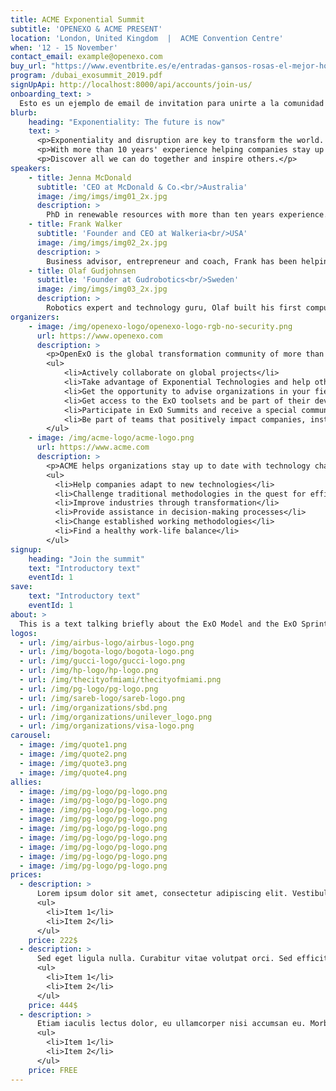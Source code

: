 ```yaml
---
title: ACME Exponential Summit
subtitle: 'OPENEXO & ACME PRESENT'
location: 'London, United Kingdom  |  ACME Convention Centre'
when: '12 - 15 November'
contact_email: example@openexo.com
buy_url: "https://www.eventbrite.es/e/entradas-gansos-rosas-el-mejor-homenaje-a-guns-and-roses-en-almeria-66299863677?aff=ehomecard"
program: /dubai_exosummit_2019.pdf
signUpApi: http://localhost:8000/api/accounts/join-us/
onboarding_text: >
  Esto es un ejemplo de email de invitation para unirte a la comunidad desde el ExO Summit.
blurb:
    heading: "Exponentiality: The future is now"
    text: >
      <p>Exponentiality and disruption are key to transform the world. ExO Summits are immersive events where world leaders, executives, entrepreneurs and game changers get together to share their transformative experiences and exchange ideas to transform the world.</p>
      <p>With more than 10 years' experience helping companies stay up to date with technology, ACME teams up with ExOSummits in this event for all those who live the present and look at the future.</p>
      <p>Discover all we can do together and inspire others.</p>
speakers:
    - title: Jenna McDonald
      subtitle: 'CEO at McDonald & Co.<br/>Australia'
      image: /img/imgs/img01_2x.jpg
      description: >
        PhD in renewable resources with more than ten years experience. After working for several multinational companies, she set up her own organization to help cities become greener spaces.
    - title: Frank Walker
      subtitle: 'Founder and CEO at Walkeria<br/>USA'
      image: /img/imgs/img02_2x.jpg
      description: >
        Business advisor, entrepreneur and coach, Frank has been helping companies find their disruption model for more than 8 years.
    - title: Olaf Gudjohnsen
      subtitle: 'Founder at Gudrobotics<br/>Sweden'
      image: /img/imgs/img03_2x.jpg
      description: >
        Robotics expert and technology guru, Olaf built his first computer when he was 6. He helps companies achieve exponentiality through strategic technology thinking.
organizers:
    - image: /img/openexo-logo/openexo-logo-rgb-no-security.png
      url: https://www.openexo.com
      description: >
        <p>OpenExO is the global transformation community of more than 1,500 coaches, investors, consultants and innovation specialists helping organizations, institutions and people unlock abundance to change the world. Become part of the community to:</p>
        <ul>
            <li>Actively collaborate on global projects</li>
            <li>Take advantage of Exponential Technologies and help others to do so</li>
            <li>Get the opportunity to advise organizations in your field of expertise</li>
            <li>Get access to the ExO toolsets and be part of their development</li>
            <li>Participate in ExO Summits and receive a special community discount</li>
            <li>Be part of teams that positively impact companies, institutions and countries</li>
        </ul>
    - image: /img/acme-logo/acme-logo.png
      url: https://www.acme.com
      description: >
        <p>ACME helps organizations stay up to date with technology changes worldwide that help industries transform. We work to:</p>
        <ul>
          <li>Help companies adapt to new technologies</li>
          <li>Challenge traditional methodologies in the quest for efficiency</li>
          <li>Improve industries through transformation</li>
          <li>Provide assistance in decision-making processes</li>
          <li>Change established working methodologies</li>
          <li>Find a healthy work-life balance</li>
        </ul>
signup:
    heading: "Join the summit"
    text: "Introductory text"
    eventId: 1
save:
    text: "Introductory text"
    eventId: 1
about: >
  This is a text talking briefly about the ExO Model and the ExO Sprint. Lorem fistrum va usté muy cargadoo condemor por la gloria de mi madre apetecan por la gloria de mi madre apetecan.
logos:
  - url: /img/airbus-logo/airbus-logo.png
  - url: /img/bogota-logo/bogota-logo.png
  - url: /img/gucci-logo/gucci-logo.png
  - url: /img/hp-logo/hp-logo.png
  - url: /img/thecityofmiami/thecityofmiami.png
  - url: /img/pg-logo/pg-logo.png
  - url: /img/sareb-logo/sareb-logo.png
  - url: /img/organizations/sbd.png
  - url: /img/organizations/unilever_logo.png
  - url: /img/organizations/visa-logo.png
carousel:
  - image: /img/quote1.png
  - image: /img/quote2.png
  - image: /img/quote3.png
  - image: /img/quote4.png
allies:
  - image: /img/pg-logo/pg-logo.png
  - image: /img/pg-logo/pg-logo.png
  - image: /img/pg-logo/pg-logo.png
  - image: /img/pg-logo/pg-logo.png
  - image: /img/pg-logo/pg-logo.png
  - image: /img/pg-logo/pg-logo.png
  - image: /img/pg-logo/pg-logo.png
  - image: /img/pg-logo/pg-logo.png
  - image: /img/pg-logo/pg-logo.png
prices:
  - description: >
      Lorem ipsum dolor sit amet, consectetur adipiscing elit. Vestibulum a tortor rhoncus, placerat quam consequat, aliquam turpis. Pellentesque id velit vel elit volutpat viverra a et sapien. Mauris sem felis, consectetur in justo nec, bibendum blandit mi. Fusce imperdiet, nulla a aliquam facilisis, erat risus luctus nibh, sed placerat leo ex sed elit.
      <ul>
        <li>Item 1</li>
        <li>Item 2</li>
      </ul>
    price: 222$
  - description: >
      Sed eget ligula nulla. Curabitur vitae volutpat orci. Sed efficitur id erat sed porta. Nulla vel elit nec urna tincidunt porta eu vitae neque. Nullam accumsan, sapien id ultricies placerat
      <ul>
        <li>Item 1</li>
        <li>Item 2</li>
      </ul>
    price: 444$
  - description: >
      Etiam iaculis lectus dolor, eu ullamcorper nisi accumsan eu. Morbi finibus ultricies commodo. Nam bibendum consectetur nisl tincidunt interdum. In hac habitasse platea dictumst.
      <ul>
        <li>Item 1</li>
        <li>Item 2</li>
      </ul>
    price: FREE
---
```

